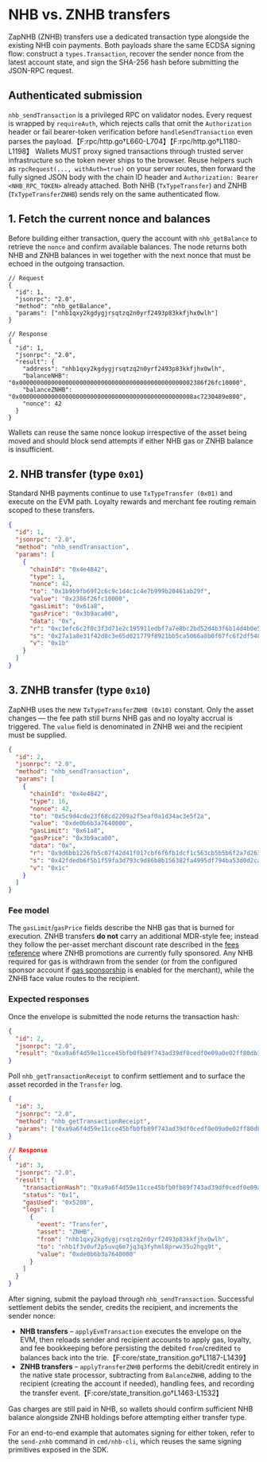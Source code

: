# NHB vs. ZNHB transfers

ZapNHB (ZNHB) transfers use a dedicated transaction type alongside the existing
NHB coin payments. Both payloads share the same ECDSA signing flow: construct a
`types.Transaction`, recover the sender nonce from the latest account state, and
sign the SHA-256 hash before submitting the JSON-RPC request.

## Authenticated submission

`nhb_sendTransaction` is a privileged RPC on validator nodes. Every request is
wrapped by `requireAuth`, which rejects calls that omit the `Authorization`
header or fail bearer-token verification before `handleSendTransaction` even
parses the payload.【F:rpc/http.go†L660-L704】【F:rpc/http.go†L1180-L1198】 Wallets
MUST proxy signed transactions through trusted server infrastructure so the
token never ships to the browser. Reuse helpers such as `rpcRequest(...,
withAuth=true)` on your server routes, then forward the fully signed JSON body
with the chain ID header and `Authorization: Bearer <NHB_RPC_TOKEN>` already
attached. Both NHB (`TxTypeTransfer`) and ZNHB (`TxTypeTransferZNHB`) sends rely
on the same authenticated flow.

## 1. Fetch the current nonce and balances

Before building either transaction, query the account with `nhb_getBalance` to
retrieve the `nonce` and confirm available balances. The node returns both NHB
and ZNHB balances in wei together with the next nonce that must be echoed in the
outgoing transaction.

```jsonc
// Request
{
  "id": 1,
  "jsonrpc": "2.0",
  "method": "nhb_getBalance",
  "params": ["nhb1qxy2kgdygjrsqtzq2n0yrf2493p83kkfjhx0wlh"]
}

// Response
{
  "id": 1,
  "jsonrpc": "2.0",
  "result": {
    "address": "nhb1qxy2kgdygjrsqtzq2n0yrf2493p83kkfjhx0wlh",
    "balanceNHB": "0x0000000000000000000000000000000000000000000000002386f26fc10000",
    "balanceZNHB": "0x0000000000000000000000000000000000000000000000008ac7230489e800",
    "nonce": 42
  }
}
```

Wallets can reuse the same nonce lookup irrespective of the asset being moved
and should block send attempts if either NHB gas or ZNHB balance is insufficient.

## 2. NHB transfer (type `0x01`)

Standard NHB payments continue to use `TxTypeTransfer (0x01)` and execute on the
EVM path. Loyalty rewards and merchant fee routing remain scoped to these
transfers.

```json
{
  "id": 1,
  "jsonrpc": "2.0",
  "method": "nhb_sendTransaction",
  "params": [
    {
      "chainId": "0x4e4842",
      "type": 1,
      "nonce": 42,
      "to": "0x1b9b9fb69f2c6c9c1d4c1c4e7b999b20461ab29f",
      "value": "0x2386f26fc10000",
      "gasLimit": "0x61a8",
      "gasPrice": "0x3b9aca00",
      "data": "0x",
      "r": "0xc1efc6c2f0c3f3d71e2c195911edbf7a7e8bc2bd52d4b3f6b14d4b0e54738b62",
      "s": "0x27a1a8e31f42d8c3e65d021779f8921bb5ca5066a8b0f67fc6f2df548b6e2771",
      "v": "0x1b"
    }
  ]
}
```

## 3. ZNHB transfer (type `0x10`)

ZapNHB uses the new `TxTypeTransferZNHB (0x10)` constant. Only the asset changes
— the fee path still burns NHB gas and no loyalty accrual is triggered. The
`value` field is denominated in ZNHB wei and the recipient must be supplied.

```json
{
  "id": 2,
  "jsonrpc": "2.0",
  "method": "nhb_sendTransaction",
  "params": [
    {
      "chainId": "0x4e4842",
      "type": 16,
      "nonce": 42,
      "to": "0x5c9d4cde23f68cd2209a2f5eaf0a1d34ac3e5f2a",
      "value": "0xde0b6b3a7640000",
      "gasLimit": "0x61a8",
      "gasPrice": "0x3b9aca00",
      "data": "0x",
      "r": "0x9d6bb1226fb5c07f42d41f017cbf6f6fb1dcf1c563cb5b5b6f2a7d2639a4bce1",
      "s": "0x42fdedb6f5b1f59fa3d793c9d86b8b156382fa4995df794ba53d0d2ca4f8cb22",
      "v": "0x1c"
    }
  ]
}
```

### Fee model

The `gasLimit`/`gasPrice` fields describe the NHB gas that is burned for
execution. ZNHB transfers **do not** carry an additional MDR-style fee; instead
they follow the per-asset merchant discount rate described in the [fees
reference](../fees/README.md) where ZNHB promotions are currently fully
sponsored. Any NHB required for gas is withdrawn from the sender (or from the
configured sponsor account if [gas sponsorship](../fees/gas-sponsorship.md) is
enabled for the merchant), while the ZNHB face value routes to the recipient.

### Expected responses

Once the envelope is submitted the node returns the transaction hash:

```json
{
  "id": 2,
  "jsonrpc": "2.0",
  "result": "0xa9a6f4d59e11cce45bfb0fb89f743ad39df0cedf0e09a0e02ff80db152df2b03"
}
```

Poll `nhb_getTransactionReceipt` to confirm settlement and to surface the asset
recorded in the `Transfer` log.

```json
{
  "id": 3,
  "jsonrpc": "2.0",
  "method": "nhb_getTransactionReceipt",
  "params": ["0xa9a6f4d59e11cce45bfb0fb89f743ad39df0cedf0e09a0e02ff80db152df2b03"]
}

// Response
{
  "id": 3,
  "jsonrpc": "2.0",
  "result": {
    "transactionHash": "0xa9a6f4d59e11cce45bfb0fb89f743ad39df0cedf0e09a0e02ff80db152df2b03",
    "status": "0x1",
    "gasUsed": "0x5208",
    "logs": [
      {
        "event": "Transfer",
        "asset": "ZNHB",
        "from": "nhb1qxy2kgdygjrsqtzq2n0yrf2493p83kkfjhx0wlh",
        "to": "nhb1f3v0uf2p5uvq6m7jq3q3fyhml8prwv35u2hgq9t",
        "value": "0xde0b6b3a7640000"
      }
    ]
  }
}
```

After signing, submit the payload through `nhb_sendTransaction`. Successful
settlement debits the sender, credits the recipient, and increments the sender
nonce:

* **NHB transfers** – `applyEvmTransaction` executes the envelope on the EVM,
  then reloads sender and recipient accounts to apply gas, loyalty, and fee
  bookkeeping before persisting the debited `from`/credited `to` balances back
  into the trie.【F:core/state_transition.go†L1187-L1439】
* **ZNHB transfers** – `applyTransferZNHB` performs the debit/credit entirely in
  the native state processor, subtracting from `BalanceZNHB`, adding to the
  recipient (creating the account if needed), handling fees, and recording the
  transfer event.【F:core/state_transition.go†L1463-L1532】

Gas charges are still paid in NHB, so wallets should confirm sufficient NHB
balance alongside ZNHB holdings before attempting either transfer type.

For an end-to-end example that automates signing for either token, refer to the
`send-znhb` command in `cmd/nhb-cli`, which reuses the same signing primitives
exposed in the SDK.
